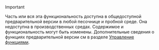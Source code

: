 > [!IMPORTANT]
> Часть или вся эта функциональность доступна в общедоступной предварительной версии в любой песочнице и пробной среде. Она недоступна в производственных средах. Содержимое и функциональность могут быть изменены. Дополнительные сведения о функциях предварительной версии см в разделе [Управление функциями](../hr-admin-manage-features.md).